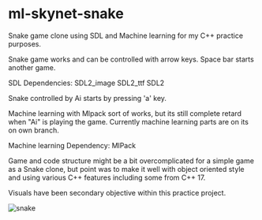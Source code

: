 # ml-skynet-snake

Snake game clone using SDL and Machine learning for my C++ practice purposes.

Snake game works and can be controlled with arrow keys. Space bar starts another game.

SDL Dependencies:
SDL2_image
SDL2_ttf
SDL2

Snake controlled by Ai starts by pressing 'a' key.

Machine learning with Mlpack sort of works, but its still complete retard when "Ai" is
playing the game. Currently machine learning parts are on its on own branch.

Machine learning Dependency:
MlPack

Game and code structure might be a bit overcomplicated for a simple game as a Snake
clone, but point was to make it well with object oriented style and using various
C++ features including some from C++ 17.

Visuals have been secondary objective within this practice project.

![snake](https://user-images.githubusercontent.com/64461167/133246765-a5c4a87e-d009-4702-8ac1-c80ab68060ce.jpg)
